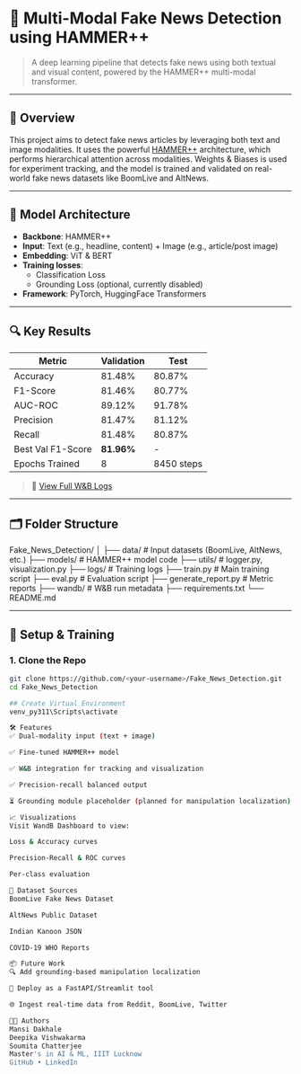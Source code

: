 # 📰 Multi-Modal Fake News Detection using HAMMER++

> A deep learning pipeline that detects fake news using both textual and visual content, powered by the HAMMER++ multi-modal transformer.

---

## 📌 Overview

This project aims to detect fake news articles by leveraging both text and image modalities. It uses the powerful [HAMMER++](https://arxiv.org/abs/2310.03203) architecture, which performs hierarchical attention across modalities. Weights & Biases is used for experiment tracking, and the model is trained and validated on real-world fake news datasets like BoomLive and AltNews.

---

## 🧠 Model Architecture

- **Backbone**: HAMMER++
- **Input**: Text (e.g., headline, content) + Image (e.g., article/post image)
- **Embedding**: ViT & BERT
- **Training losses**:
  - Classification Loss
  - Grounding Loss (optional, currently disabled)
- **Framework**: PyTorch, HuggingFace Transformers

---

## 🔍 Key Results

| Metric              | Validation | Test     |
|---------------------|------------|----------|
| Accuracy            | 81.48%     | 80.87%   |
| F1-Score            | 81.46%     | 80.77%   |
| AUC-ROC             | 89.12%     | 91.78%   |
| Precision           | 81.47%     | 81.12%   |
| Recall              | 81.48%     | 80.87%   |
| Best Val F1-Score   | **81.96%** | -        |
| Epochs Trained      | 8          | 8450 steps |

> 🔗 [View Full W&B Logs](https://wandb.ai/mansidakhalee-indian-institute-of-information-technology/hammer-plus-plus-fake-news/runs/6rqu13wo)

---

## 🗂️ Folder Structure

Fake_News_Detection/
│
├── data/ # Input datasets (BoomLive, AltNews, etc.)
├── models/ # HAMMER++ model code
├── utils/ # logger.py, visualization.py
├── logs/ # Training logs
├── train.py # Main training script
├── eval.py # Evaluation script
├── generate_report.py # Metric reports
├── wandb/ # W&B run metadata
├── requirements.txt
└── README.md


---

## 🚀 Setup & Training

### 1. Clone the Repo

```bash
git clone https://github.com/<your-username>/Fake_News_Detection.git
cd Fake_News_Detection

## Create Virtual Environment
venv_py311\Scripts\activate 

🛠 Features
✅ Dual-modality input (text + image)

✅ Fine-tuned HAMMER++ model

✅ W&B integration for tracking and visualization

✅ Precision-recall balanced output

⏳ Grounding module placeholder (planned for manipulation localization)

📈 Visualizations
Visit WandB Dashboard to view:

Loss & Accuracy curves

Precision-Recall & ROC curves

Per-class evaluation

🧪 Dataset Sources
BoomLive Fake News Dataset

AltNews Public Dataset

Indian Kanoon JSON

COVID-19 WHO Reports 

📦 Future Work
🔍 Add grounding-based manipulation localization

📱 Deploy as a FastAPI/Streamlit tool

🌐 Ingest real-time data from Reddit, BoomLive, Twitter

👩‍💻 Authors
Mansi Dakhale
Deepika Vishwakarma
Soumita Chatterjee
Master's in AI & ML, IIIT Lucknow
GitHub • LinkedIn

